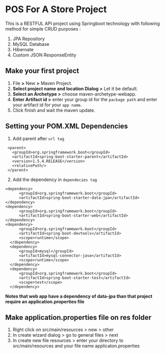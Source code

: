 # POS For A Store Project
This is a RESTFUL API project using Springboot technology with following method for simple CRUD purposes :
1. JPA Repository
2. MySQL Database
3. Hibernate
4. Custom JSON ResponseEntity

## Make your first project
1. File **>** New **>** Maven Project.
2. **Select project name and location Dialog >** Let it be default.
3. **Select an Archetype >** choose maven-archetype-webapp.
4. **Enter Artifact id >**  enter your group id for the `package path` and enter your artifact id for your `app name`.
5. Click finish and wait the maven update.
 
 ## Setting your POM.XML Dependencies
 1. Add parent after `url tag`
 ```
  <parent>
  	<groupId>org.springframework.boot</groupId>
	<artifactId>spring-boot-starter-parent</artifactId>
 	<version>1.5.4.RELEASE</version>
  	<relativePath/>
  </parent>
  ```
 2. Add the dependency in `dependecies tag`
  ```
  <dependency>
    	<groupId>org.springframework.boot</groupId>
    	<artifactId>spring-boot-starter-data-jpa</artifactId>
  </dependency>
  <dependency>
    	<groupId>org.springframework.boot</groupId>
    	<artifactId>spring-boot-starter-web</artifactId>
  </dependency>
  <dependency>
    	<groupId>org.springframework.boot</groupId>
    	<artifactId>spring-boot-devtools</artifactId>
    	<scope>runtime</scope>
    </dependency>
    <dependency>
    	<groupId>mysql</groupId>
    	<artifactId>mysql-connector-java</artifactId>
    	<scope>runtime</scope>
    </dependency>
    <dependency>
    	<groupId>org.springframework.boot</groupId>
    	<artifactId>spring-boot-starter-test</artifactId>
    	<scope>test</scope>
    </dependency>
  ```
  **Notes that web app have a dependency of data-jpa than that project require an application.properties file**
  
## Make application.properties file on res folder
1. Right click on src/main/resources > new > other
2. In create wizard dialog > go to general files > next
3. In create new file resources > enter your directory to src/main/resources and your file name applicaton.properties
  
  
